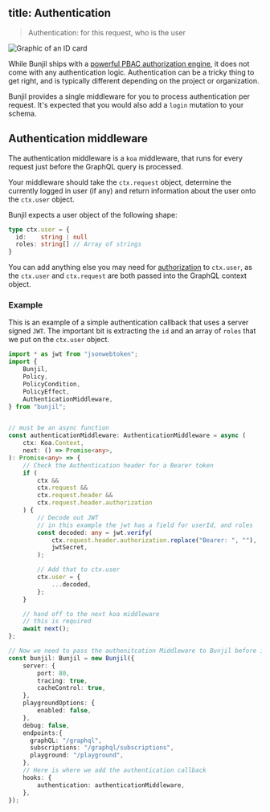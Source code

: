 title: Authentication
---

> Authentication: for this request, who is the user

<img alt="Graphic of an ID card" src="/images/16 Employee Tag.svg" class="ux-icon" />


While Bunjil ships with a [powerful PBAC authorization engine](/concepts/authorization.html), it does not come with any authentication logic. Authentication can be a tricky thing to get right, and is typically different depending on the project or organization.

Bunjil provides a single middleware for you to process authentication per request. It's expected that you would also add a `login` mutation to your schema.


## Authentication middleware

The authentication middleware is a `koa` middleware, that runs for every request just before the GraphQL query is processed.

Your middleware should take the `ctx.request` object, determine the currently logged in user (if any) and return information about the user onto the `ctx.user` object.

Bunjil expects a user object of the following shape:

```typescript
type ctx.user = {
  id:    string | null
  roles: string[] // Array of strings
}
```

You can add anything else you may need for [authorization](/concepts/authorization.html) to `ctx.user`, as the `ctx.user` and `ctx.request` are both passed into the GraphQL context object.

### Example
This is an example of a simple authentication callback that uses a server signed `JWT`. The important bit is extracting the `id` and an array of `roles` that we put on the `ctx.user` object.

```typescript
import * as jwt from "jsonwebtoken";
import {
    Bunjil,
    Policy,
    PolicyCondition,
    PolicyEffect,
    AuthenticationMiddleware,
} from "bunjil";


// must be an async function
const authenticationMiddleware: AuthenticationMiddleware = async (
    ctx: Koa.Context,
    next: () => Promise<any>,
): Promise<any> => {
    // Check the Authentication header for a Bearer token
    if (
        ctx &&
        ctx.request &&
        ctx.request.header &&
        ctx.request.header.authorization
    ) {
        // Decode out JWT
        // in this example the jwt has a field for userId, and roles
        const decoded: any = jwt.verify(
            ctx.request.header.authorization.replace("Bearer: ", ""),
            jwtSecret,
        );

        // Add that to ctx.user
        ctx.user = {
            ...decoded,
        };
    }

    // hand off to the next koa middleware
    // this is required
    await next();
};

// Now we need to pass the authenitcation Middleware to Bunjil before it starts
const bunjil: Bunjil = new Bunjil({
    server: {
        port: 80,
        tracing: true,
        cacheControl: true,
    },
    playgroundOptions: {
        enabled: false,
    },
    debug: false,
    endpoints:{
      graphQL: "/graphql",
      subscriptions: "/graphql/subscriptions",
      playground: "/playground",
    },
    // Here is where we add the authentication callback
    hooks: {
        authentication: authenticationMiddleware,
    },
});

```